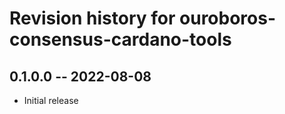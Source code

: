 # Revision history for ouroboros-consensus-cardano-tools

## 0.1.0.0 -- 2022-08-08

* Initial release
